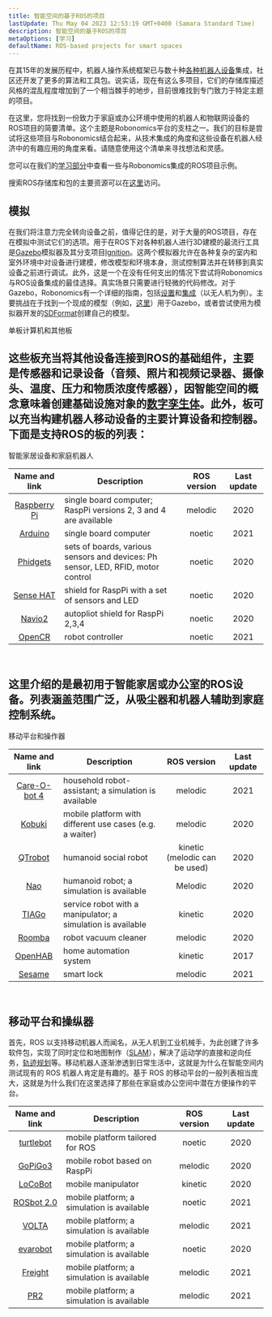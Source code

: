 ```yaml
---
title: 智能空间的基于ROS的项目
lastUpdate: Thu May 04 2023 12:53:19 GMT+0400 (Samara Standard Time)
description: 智能空间的基于ROS的项目
metaOptions: [学习]
defaultName: ROS-based projects for smart spaces
---
```


在其15年的发展历程中，机器人操作系统框架已与数十种[各种机器人设备](https://robots.ros.org/)集成，社区还开发了更多的算法和工具包。说实话，现在有这么多项目，它们的存储库描述风格的混乱程度增加到了一个相当棘手的地步，目前很难找到专门致力于特定主题的项目。 

在这里，您将找到一份致力于家庭或办公环境中使用的机器人和物联网设备的ROS项目的简要清单。这个主题是Robonomics平台的支柱之一。我们的目标是尝试将这些项目与Robonomics结合起来，从技术集成的角度和这些设备在机器人经济中的有趣应用的角度来看。请随意使用这个清单来寻找想法和灵感。

您可以在我们的[学习部分](/learn)中查看一些与Robonomics集成的ROS项目示例。

<!-- 截至目前（**2021年4月**），Robonomics面向ROS **Melodic**和**Noetic**版本。旧版本也可以使用，但可能需要额外的集成工作。未来将添加对ROS版本2的支持。 -->

搜索ROS存储库和包的主要资源可以在[这里](https://index.ros.org/)访问。

## 模拟

在我们将注意力完全转向设备之前，值得记住的是，对于大量的ROS项目，存在在模拟中测试它们的选项。用于在ROS下对各种机器人进行3D建模的最流行工具是[Gazebo](http://gazebosim.org/)模拟器及其分支项目[Ignition](https://index.ros.org/r/ros_ign/)。这两个模拟器允许在各种复杂的室内和室外环境中对设备进行建模，修改模型和环境本身，测试控制算法并在转移到真实设备之前进行调试。此外，这是一个在没有任何支出的情况下尝试将Robonomics与ROS设备集成的最佳选择。真实场景只需要进行轻微的代码修改。对于Gazebo，Robonomics有一个详细的指南，包括[设置](https://wiki.robonomics.network/docs/en/connect-any-ros-compatible-robot-under-robonomics-parachain-control-1/)和[集成](https://wiki.robonomics.network/docs/en/connect-any-ros-compatible-robot-under-robonomics-parachain-control-2/)（以无人机为例）。主要挑战在于找到一个现成的模型（例如，[这里](https://github.com/osrf/gazebo_models)）用于Gazebo，或者尝试使用为模拟器开发的[SDFormat](http://sdformat.org/)创建自己的模型。

单板计算机和其他板 

## 这些板充当将其他设备连接到ROS的基础组件，主要是传感器和记录设备（音频、照片和视频记录器、摄像头、温度、压力和物质浓度传感器），因智能空间的概念意味着创建基础设施对象的[数字孪生体](https://gateway.pinata.cloud/ipfs/QmNNdLG3vuTsJtZtNByWaDTKRYPcBZSZcsJ1FY6rTYCixQ/Robonomics_keypoint_March_2021.pdf)。此外，板可以充当构建机器人移动设备的主要计算设备和控制器。下面是支持ROS的板的列表：

智能家居设备和家庭机器人

| Name and link                                                                                         |                                    Description                                  | ROS version | Last update |
|:-----------------------------------------------------------------------------------------------------:|---------------------------------------------------------------------------------|:-----------:|:-----------:|
|  [Raspberry Pi](http://wiki.ros.org/ROSberryPi/Installing%20ROS%20Melodic%20on%20the%20Raspberry%20Pi)| single board computer; RaspPi versions 2, 3 and 4 are available                 |   melodic   |     2020    |
|    [Arduino](http://wiki.ros.org/rosserial_arduino)                                                   | single board computer                                                           |    noetic   |     2021    |
|    [Phidgets](http://wiki.ros.org/phidgets)                                                           | sets of boards, various sensors and devices: Ph sensor, LED, RFID, motor control|    noetic   |     2020    |
|   [Sense HAT](https://wiki.ros.org/sensehat_ros)                                                      | shield for RaspPi with a set of sensors and LED                                 |    noetic   |     2020    |
|     [Navio2](https://navio2.emlid.com/)                                                               | autopliot shield for RaspPi 2,3,4                                               |    noetic   |     2020    |
|     [OpenCR](http://wiki.ros.org/opencr)                                                              | robot controller                                                                |    noetic   |     2021    |

<br/>

## 这里介绍的是最初用于智能家居或办公室的ROS设备。列表涵盖范围广泛，从吸尘器和机器人辅助到家庭控制系统。

移动平台和操作器

| Name and link                                             | Description                                                 |          ROS version          | Last update |
|:---------------------------------------------------------:|-------------------------------------------------------------|:-----------------------------:|:-----------:|
|  [Care-O-bot 4](http://wiki.ros.org/care-o-bot)           | household robot-assistant; a simulation is available        |            melodic            |     2021    |
|     [Kobuki](http://wiki.ros.org/kobuki)                  | mobile platform with different use cases (e.g. a waiter)    |            melodic            |     2020    |
|    [QTrobot](http://wiki.ros.org/Robots/qtrobot)          | humanoid social robot                                       | kinetic (melodic can be used) |     2020    |
|      [Nao](http://wiki.ros.org/nao)                       | humanoid robot; a simulation is available                   |            Melodic            |     2020    |
|     [TIAGo](http://wiki.ros.org/Robots/TIAGo)             | service robot with a manipulator; a simulation is available |            kinetic            |     2020    |
|     [Roomba](https://github.com/AutonomyLab/create_robot) | robot vacuum cleaner                                        |            melodic            |     2020    |
|    [OpenHAB](http://wiki.ros.org/iot_bridge)              | home automation system                                      |            kinetic            |     2017    |
|     [Sesame](https://index.ros.org/p/sesame_ros/)         | smart lock                                                  |            melodic            |     2021    |

<br/>

## 移动平台和操纵器

首先，ROS 以支持移动机器人而闻名，从无人机到工业机械手，为此创建了许多软件包，实现了同时定位和地图制作（[SLAM](http://wiki.ros.org/rtabmap_ros)），解决了运动学的直接和逆向任务，[轨迹规划](https://moveit.ros.org/)等。移动机器人逐渐渗透到日常生活中，这就是为什么在智能空间内测试现有的 ROS 机器人肯定是有趣的。基于 ROS 的移动平台的一般列表相当庞大，这就是为什么我们在这里选择了那些在家庭或办公空间中潜在方便操作的平台。 

| Name and link                                             | Description                                | ROS version | Last update |
|:---------------------------------------------------------:|--------------------------------------------|:-----------:|:-----------:|
|   [turtlebot](http://wiki.ros.org/turtlebot3)             | mobile platform tailored for ROS           |    noetic   |     2020    |
|    [GoPiGo3](http://wiki.ros.org/Robots/gopigo3)          | mobile robot based on RaspPi               |   melodic   |     2020    |
|    [LoCoBot](http://wiki.ros.org/locobot)                 | mobile manipulator                         |   kinetic   |     2020    |
|   [ROSbot 2.0](http://wiki.ros.org/Robots/ROSbot-2.0)     | mobile platform; a simulation is available |    noetic   |     2021    |
|     [VOLTA](http://wiki.ros.org/Robots/Volta)             | mobile platform; a simulation is available |   melodic   |     2021    |
|    [evarobot](http://wiki.ros.org/Robots/evarobot)        | mobile platform; a simulation is available |    noetic   |     2020    |
|    [Freight](http://wiki.ros.org/Robots/freight)          | mobile platform; a simulation is available |   melodic   |     2021    |
|      [PR2](http://wiki.ros.org/Robots/PR2)                | mobile platform; a simulation is available |   melodic   |     2021    |